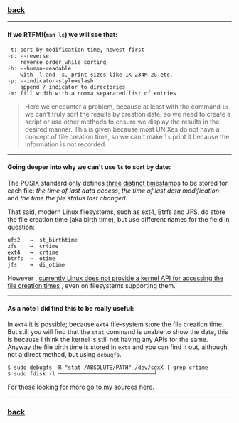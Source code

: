 ### [back](https://github.com/idevHive/42/tree/master/Piscines/C/Day00/files/ex07)

------------------------------------------
#### If we RTFM!(`man ls`) we will see that:
```
-t:	sort by modification time, newest first
-r:	--reverse
	reverse order while sorting
-h:	--human-readable
	with -l and -s, print sizes like 1K 234M 2G etc.
-p:	--indicator-style=slash
	append / indicator to directories
-m:	fill width with a comma separated list of entries
```

> Here we encounter a problem, because at least with the command `ls` we can't
truly sort the results by creation date, so we need to create a script or use
other methods to ensure we display the results in the desired manner. This is
given because most UNIXes do not have a concept of file creation time, so we
can't make `ls` print it because the information is not recorded.

------------------------------------------
#### Going deeper into why we can't use `ls` to sort by date:

The POSIX standard only defines
[three distinct timestamps](http://pubs.opengroup.org/onlinepubs/9699919799/basedefs/V1_chap04.html)
to be stored for each file: *the time of last data access*, *the time of last
data modification* and *the time the file status last changed*.

That said, modern Linux filesystems, such as ext4, Btrfs and JFS, do store the
file creation time (aka birth time), but use different names for the field in
question:
```
ufs2   →  st_birthtime
zfs    →  crtime
ext4   →  crtime
btrfs  →  otime
jfs    →  di_otime
```
However
, [currently Linux does not provide a kernel API for accessing the file creation times](https://lwn.net/Articles/397442/)
, even on filesystems supporting them.

------------------------------------------
#### As a note I did find this to be really useful:

In `ext4` it is possible; because `ext4` file-system store the file creation
time. But still you will find that the `stat` command is unable to show the
date, this is because I think the kernel is still not having any APIs for the
same.
Anyway the file birth time is stored in `ext4` and you can find it out, although
not a direct method, but using `debugfs`.

```
$ sudo debugfs -R "stat /ABSOLUTE/PATH" /dev/sdxX | grep crtime
$ sudo fdisk -l ──────────────────────────────┘
```

For those looking for more go to my [sources](https://unix.stackexchange.com/questions/91197/how-to-find-creation-date-of-file)
here.

------------------------------------------
### [back](https://github.com/idevHive/42/tree/master/Piscines/C/Day00/files/ex07)
